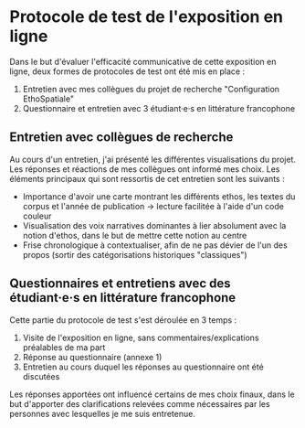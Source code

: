 # Protocole de test de l'exposition en ligne

Dans le but d'évaluer l'efficacité communicative de cette exposition en ligne, deux formes de protocoles de test ont été mis en place : 

1. Entretien avec mes collègues du projet de recherche "Configuration EthoSpatiale"
2. Questionnaire et entretien avec 3 étudiant·e·s en littérature francophone

## Entretien avec collègues de recherche

Au cours d'un entretien, j'ai présenté les différentes visualisations du projet. 
Les réponses et réactions de mes collègues ont informé mes choix.
Les éléments principaux qui sont ressortis de cet entretien sont les suivants : 

- Importance d'avoir une carte montrant les différents ethos, les textes du corpus et l'année de publication -> lecture facilitée à l'aide d'un code couleur
- Visualisation des voix narratives dominantes à lier absolument avec la notion d'ethos, dans le but de mettre cette notion au centre
- Frise chronologique à contextualiser, afin de ne pas dévier de l'un des propos (sortir des catégorisations historiques "classiques")


## Questionnaires et entretiens avec des étudiant·e·s en littérature francophone


Cette partie du protocole de test s'est déroulée en 3 temps :

1. Visite de l'exposition en ligne, sans commentaires/explications préalables de ma part
2. Réponse au questionnaire (annexe 1)
3. Entretien au cours duquel les réponses au questionnaire ont été discutées

Les réponses apportées ont influencé certains de mes choix finaux, dans le but d'apporter des clarifications relevées comme nécessaires par les personnes avec lesquelles je me suis entretenue. 

